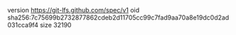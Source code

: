 version https://git-lfs.github.com/spec/v1
oid sha256:7c75699b2732877862cdeb2d11705cc99c7fad9aa70a8e19dc0d2ad031cca9f4
size 32190
